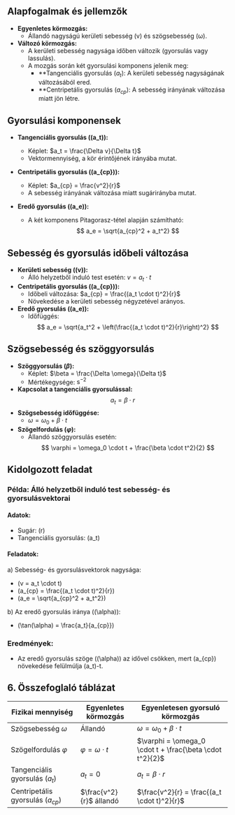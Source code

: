 ## Alapfogalmak és jellemzők
- **Egyenletes körmozgás:**
  - Állandó nagyságú kerületi sebesség (v) és szögsebesség (ω).
- **Változó körmozgás:**
  - A kerületi sebesség nagysága időben változik (gyorsulás vagy lassulás).
  - A mozgás során két gyorsulási komponens jelenik meg:
    - **Tangenciális gyorsulás $(a_t)$: A kerületi sebesség nagyságának változásából ered.
    - **Centripetális gyorsulás $(a_{cp})$: A sebesség irányának változása miatt jön létre.

## Gyorsulási komponensek
- **Tangenciális gyorsulás (\(a_t\)):**
  - Képlet: $a_t = \frac{\Delta v}{\Delta t}$
  - Vektormennyiség, a kör érintőjének irányába mutat.
- **Centripetális gyorsulás (\(a_{cp}\)):**
  - Képlet: $a_{cp} = \frac{v^2}{r}$
  - A sebesség irányának változása miatt sugárirányba mutat.

- **Eredő gyorsulás (\(a_e\)):**
  - A két komponens Pitagorasz-tétel alapján számítható:
    $$
    a_e = \sqrt{a_{cp}^2 + a_t^2}
    $$

## Sebesség és gyorsulás időbeli változása
- **Kerületi sebesség (\(v\)):**
  - Álló helyzetből induló test esetén: $v = a_t \cdot t$
- **Centripetális gyorsulás (\(a_{cp}\)):**
  - Időbeli változása: $a_{cp} = \frac{(a_t \cdot t)^2}{r}$
  - Növekedése a kerületi sebesség négyzetével arányos.
- **Eredő gyorsulás (\(a_e\)):**
  - Időfüggés: 
    $$
    a_e = \sqrt{a_t^2 + \left(\frac{(a_t \cdot t)^2}{r}\right)^2}
    $$

## Szögsebesség és szöggyorsulás
- **Szöggyorsulás ($\beta$):**
  - Képlet: $\beta = \frac{\Delta \omega}{\Delta t}$
  - Mértékegysége: $\mathrm{s^{-2}}$
- **Kapcsolat a tangenciális gyorsulással:**
  $$
  a_t = \beta \cdot r
  $$
- **Szögsebesség időfüggése:**
  - $\omega = \omega_0 + \beta \cdot t$
- **Szögelfordulás ($\varphi$):**
  - Állandó szöggyorsulás esetén:
    $$
    \varphi = \omega_0 \cdot t + \frac{\beta \cdot t^2}{2}
    $$

## Kidolgozott feladat
### Példa: Álló helyzetből induló test sebesség- és gyorsulásvektorai
#### **Adatok:**
- Sugár: \(r\)
- Tangenciális gyorsulás: \(a_t\)

#### **Feladatok:**
a) Sebesség- és gyorsulásvektorok nagysága:
- \(v = a_t \cdot t\)
- \(a_{cp} = \frac{(a_t \cdot t)^2}{r}\)
- \(a_e = \sqrt{a_{cp}^2 + a_t^2}\)

b) Az eredő gyorsulás iránya (\(\alpha\)):
- \(\tan(\alpha) = \frac{a_t}{a_{cp}}\)

### **Eredmények:**
- Az eredő gyorsulás szöge (\(\alpha\)) az idővel csökken, mert \(a_{cp}\) növekedése felülmúlja \(a_t\)-t.

## 6. **Összefoglaló táblázat**
| **Fizikai mennyiség**              | **Egyenletes körmozgás**   | **Egyenletesen gyorsuló körmozgás**                      |
| ---------------------------------- | -------------------------- | -------------------------------------------------------- |
| Szögsebesség $\omega$              | Állandó                    | $\omega = \omega_0 + \beta \cdot t$                      |
| Szögelfordulás $\varphi$           | $\varphi = \omega \cdot t$ | $\varphi = \omega_0 \cdot t + \frac{\beta \cdot t^2}{2}$ |
| Tangenciális gyorsulás $(a_t)$     | $a_t = 0$                  | $a_t = \beta \cdot r$                                    |
| Centripetális gyorsulás $(a_{cp})$ | $\frac{v^2}{r}$  állandó   | $\frac{v^2}{r} = \frac{(a_t \cdot t)^2}{r}$              |
